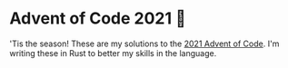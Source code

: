 # Advent of Code 2021 🎄

'Tis the season! These are my solutions to the [2021 Advent of Code](https://adventofcode.com/2021). I'm writing these in Rust to better my skills in the language.
